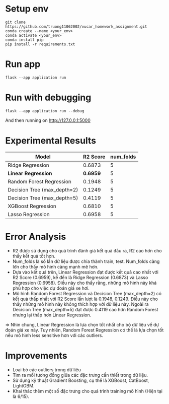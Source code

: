 # Setup env
```
git clone https://github.com/truong11062002/vucar_homework_assignment.git
conda create --name <your_env>
conda activate <your_env>
conda install pip
pip install -r requirements.txt
```

# Run app
```
flask --app application run
```

# Run with debugging
```
flask --app application run --debug
```
And then running on http://127.0.0.1:5000

# Experimental Results

| Model | R2 Score | num_folds |
|---|---|---|
| Ridge Regression | 0.6873 | 5 |
| **Linear Regression** | **0.6959** | 5 |
| Random Forest Regression | 0.1948 | 5 |
| Decision Tree (max_depth=2) | 0.1249 | 5 |
| Decision Tree (max_depth=5) | 0.4119 | 5 |
| XGBoost Regression | 0.6810 | 5 |
| Lasso Regression | 0.6958 | 5 |

# Error Analysis
- R2 được sử dụng cho quá trình đánh giá kết quả đầu ra, R2 cao hơn cho thấy kết quả tốt hơn.
- Num_folds là số lần dữ liệu được chia thành train, test. Num_folds càng lớn cho thấy mô hình càng mạnh mẽ hơn.
- Dựa vào kết quả trên, Linear Regression đạt được kết quả cao nhất với R2 Score (0.6959), kế đến là Ridge Regression (0.6873) và Lasso Regression (0.6958). Điều này cho thấy rằng, những mô hình này khá phù hợp cho việc dự đoán giá xe hơi.
- Mô hình Random Forest Regression và Decision Tree (max_depth=2) có kết quả thấp nhất với R2 Score lần lượt là 0.1948, 0.1249. Điều này cho thấy những mô hình này không thích hợp với dữ liệu này. Ngoài ra Decision Tree (max_depth=5) đạt được 0.4119 cao hơn Random Forest nhưng lại thấp hơn Linear Regression.

⇒ Nhìn chung, Linear Regression là lựa chọn tốt nhất cho bộ dữ liệu về dự đoán giá xe này. Tuy nhiên, Random Forest Regression có thể là lựa chọn tốt nếu mô hình less sensitive hơn với các outliers.

# Improvements
- Loại bỏ các outliers trong dữ liệu
- Tìm ra mối tương đồng giữa các đặc trưng cần thiết trong dữ liệu.
- Sử dụng kỹ thuật Gradient Boosting, cụ thể là XGBoost, CatBoost, LightGBM.
- Khai thác thêm một số đặc trưng cho quá trình training mô hình (Hiện tại là 6/15).

